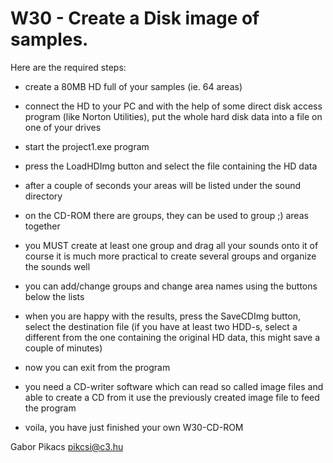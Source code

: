 # W30 - Create a Disk image of samples.

Here are the required steps:
- create a 80MB HD full of your samples (ie. 64 areas)
- connect the HD to your PC and with the help of some direct disk access
  program (like Norton Utilities), put the whole hard disk data into a
  file on one of your drives

- start the project1.exe program
- press the LoadHDImg button and select the file containing the HD data
- after a couple of seconds your areas will be listed under the sound
  directory
- on the CD-ROM there are groups, they can be used to group ;) areas
  together
- you MUST create at least one group and drag all your sounds onto it
  of course it is much more practical to create several groups and
  organize the sounds well
- you can add/change groups and change area names using the buttons
  below the lists
- when you are happy with the results, press the SaveCDImg button,
  select the destination file (if you have at least two HDD-s, select
  a different from the one containing the original HD data, this might
  save a couple of minutes)
- now you can exit from the program

- you need a CD-writer software which can read so called image files and
  able to create a CD from it
  use the previously created image file to feed the program

- voila, you have just finished your own W30-CD-ROM

Gabor Pikacs
pikcsi@c3.hu
